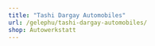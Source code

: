 ```yaml
---
title: "Tashi Dargay Automobiles"
url: /gelephu/tashi-dargay-automobiles/
shop: Autowerkstatt
---
```

